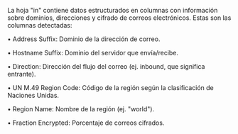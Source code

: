 La hoja "in" contiene datos estructurados en columnas con información sobre dominios, direcciones y cifrado de correos electrónicos. Estas son las columnas detectadas: 

• Address Suffix: Dominio de la dirección de correo. 

• Hostname Suffix: Dominio del servidor que envía/recibe. 

• Direction: Dirección del flujo del correo (ej. inbound, que significa entrante). 

• UN M.49 Region Code: Código de la región según la clasificación de Naciones Unidas. 

• Region Name: Nombre de la región (ej. "world"). 

• Fraction Encrypted: Porcentaje de correos cifrados.
